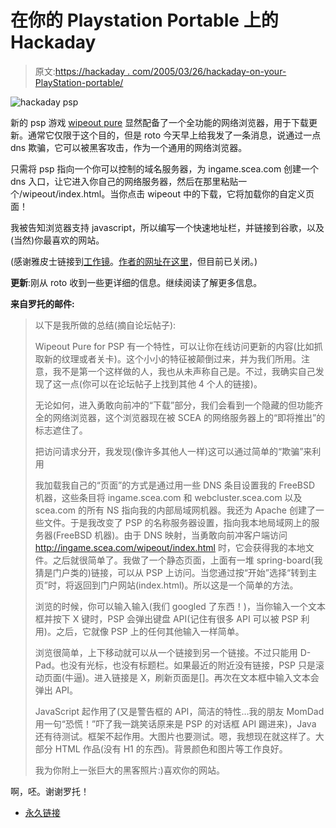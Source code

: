 # 在你的 Playstation Portable 上的 Hackaday

> 原文:[https://hackaday . com/2005/03/26/hackaday-on-your-PlayStation-portable/](https://hackaday.com/2005/03/26/hackaday-on-your-playstation-portable/)

![hackaday psp](../Images/97bfcd92869200f403186a25e93e6176.png)

新的 psp 游戏 [wipeout pure](http://www.us.playstation.com/games.aspx?id=UCUS-98612) 显然配备了一个全功能的网络浏览器，用于下载更新。通常它仅限于这个目的，但是 roto 今天早上给我发了一条消息，说通过一点 dns 欺骗，它可以被黑客攻击，作为一个通用的网络浏览器。

只需将 psp 指向一个你可以控制的域名服务器，为 ingame.scea.com 创建一个 dns 入口，让它进入你自己的网络服务器，然后在那里粘贴一个/wipeout/index.html。当你点击 wipeout 中的下载，它将加载你的自定义页面！

我被告知浏览器支持 javascript，所以编写一个快速地址栏，并链接到谷歌，以及(当然)你最喜欢的网站。

(感谢雅皮士链接到[工作镜](http://www.fumanchuu.com/pspdev/)。[作者的网址在这里](http://mozy.org/psp/)，但目前已关闭。)

**更新**:刚从 roto 收到一些更详细的信息。继续阅读了解更多信息。

**来自罗托的邮件:**

> 以下是我所做的总结(摘自论坛帖子):
> 
> Wipeout Pure for PSP 有一个特性，可以让你在线访问更新的内容(比如抓取新的纹理或者关卡)。这个小小的特征被颠倒过来，并为我们所用。注意，我不是第一个这样做的人，我也从未声称自己是。不过，我确实自己发现了这一点(你可以在论坛帖子上找到其他 4 个人的链接)。
> 
> 无论如何，进入勇敢向前冲的“下载”部分，我们会看到一个隐藏的但功能齐全的网络浏览器，这个浏览器现在被 SCEA 的网络服务器上的“即将推出”的标志遮住了。
> 
> 把访问请求分开，我发现(像许多其他人一样)这可以通过简单的“欺骗”来利用
> 
> 我加载我自己的“页面”的方式是通过用一些 DNS 条目设置我的 FreeBSD 机器，这些条目将 ingame.scea.com 和 webcluster.scea.com 以及 scea.com 的所有 NS 指向我的内部局域网机器。我还为 Apache 创建了一些文件。于是我改变了 PSP 的名称服务器设置，指向我本地局域网上的服务器(FreeBSD 机器)。由于 DNS 映射，当勇敢向前冲客户端访问 http://ingame.scea.com/wipeout/index.html 时，它会获得我的本地文件。之后就很简单了。我做了一个静态页面，上面有一堆 spring-board(我猜是门户类的)链接，可以从 PSP 上访问。当您通过按“开始”选择“转到主页”时，将返回到门户网站(index.html)。所以这是一个简单的方法。
> 
> 浏览的时候，你可以输入输入(我们 googled 了东西！)，当你输入一个文本框并按下 X 键时，PSP 会弹出键盘 API(记住有很多 API 可以被 PSP 利用)。之后，它就像 PSP 上的任何其他输入一样简单。
> 
> 浏览很简单，上下移动就可以从一个链接到另一个链接。不过只能用 D-Pad。也没有光标，也没有标题栏。如果最近的附近没有链接，PSP 只是滚动页面(牛逼)。进入链接是 X，刷新页面是[]。再次在文本框中输入文本会弹出 API。
> 
> JavaScript 起作用了(又是警告框的 API，简洁的特性…我的朋友 MomDad 用一句“恐慌！”吓了我一跳笑话原来是 PSP 的对话框 API 踢进来)，Java 还有待测试。框架不起作用。大图片也要测试。嗯，我想现在就这样了。大部分 HTML 作品(没有 H1 的东西)。背景颜色和图片等工作良好。
> 
> 我为你附上一张巨大的黑客照片:)喜欢你的网站。

啊，呸。谢谢罗托！

*   [永久链接](http://mozy.org/psp/)
